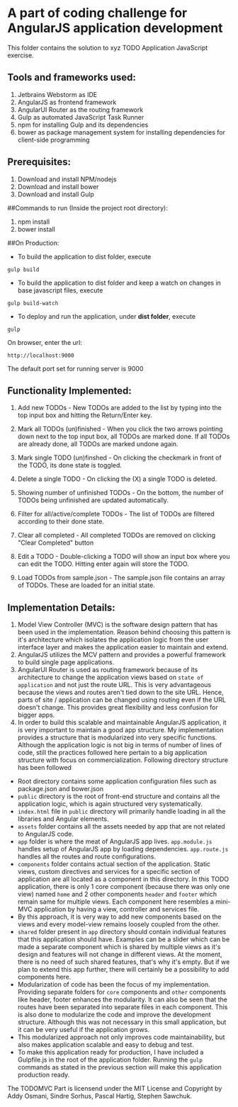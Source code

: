 A part of coding challenge for AngularJS application development
=======

This folder contains the solution to xyz TODO Application JavaScript exercise.

## Tools and frameworks used:
1. Jetbrains Webstorm as IDE
2. AngularJS as frontend framework
3. AngularUI Router as the routing framework
4. Gulp as automated JavaScript Task Runner
5. npm for installing Gulp and its dependencies
6. bower as package management system for installing dependencies for client-side programming 

## Prerequisites:
1. Download and install NPM/nodejs
2. Download and install bower
3. Download and install Gulp

##Commands to run (Inside the project root directory):
1. npm install
2. bower install

##On Production:
- To build the application to dist folder, execute
```
gulp build
```
- To build the application to dist folder and keep a watch on changes in base javascript files, execute
```
gulp build-watch
```
- To deploy and run the application, under **dist folder**, execute 
```
gulp
```
On browser, enter the url: 
```
http://localhost:9000
```
The default port set for running server is 9000

## Functionality Implemented:
1. Add new TODOs - New TODOs are added to the list by typing into the top input box and hitting
the Return/Enter key.

2. Mark all TODOs (un)finished - When you click the two arrows pointing down next to the top input box,
all TODOs are marked done. If all TODOs are already done, all TODOs are marked undone again.

3. Mark single TODO (un)finshed - On clicking the checkmark in front of the TODO, its done state is toggled.

4. Delete a single TODO - On clicking the (X) a single TODO is deleted.

5. Showing number of unfinished TODOs - On the bottom, the number of TODOs being unfinished are updated automatically.

6. Filter for all/active/complete TODOs - The list of TODOs are filtered according to their done state.

7. Clear all completed - All completed TODOs are removed on clicking "Clear Completed" button

8. Edit a TODO - Double-clicking a TODO will show an input box where you can edit the TODO. Hitting enter again will 
store the TODO.

9. Load TODOs from sample.json - The sample.json file contains an array of TODOs. These are loaded for an initial state.

## Implementation Details:
1. Model View Controller (MVC) is the software design pattern that has been used in the implementation. Reason behind 
choosing this pattern is it's architecture which isolates the application logic from the user interface layer and makes 
the application easier to maintain and extend.
2. AngularJS utilizes the MCV pattern and provides a powerful framework to build single page applications.
3. AngularUI Router is used as routing framework because of its architecture to change the application views based on 
``` state of application ``` and not just the route URL. This is very advantageous because the views and routes aren't 
tied down to the site URL. Hence, parts of site / application can be changed using routing even if the URL doesn't 
change. This provides great flexibility and less confusion for bigger apps.  
4. In order to build this scalable and maintainable AngularJS application, it is very important to maintain a good app 
structure. My implementation provides a structure that is modularized into very specific functions. Although the 
application logic is not big in terms of number of lines of code, still the practices followed here pertain to a big 
application structure with focus on commercialization. Following directory structure has been followed 
- Root directory contains some application configuration files such as package.json and bower.json
- ``` public ``` directory is the root of front-end structure and contains all the application logic, which is again 
structured very systematically.
- ``` index.html ``` file in ``` public ``` directory will primarily handle loading in all the libraries and Angular 
elements.
- ``` assets ``` folder contains all the assets needed by app that are not related to AngularJS code.
- ``` app ``` folder is where the meat of AngularJS app lives. ``` app.module.js ``` handles setup of AngularJS app by 
loading dependencies. ``` app.route.js ``` handles all the routes and route configurations.
- ``` components ``` folder contains actual section of the application. Static views, custom directives and services for
a specific section of application are all located as a component in this directory. In this TODO application, there is 
only 1 core component (because there was only one view) named ``` home ``` and 2 other components ``` header ``` and 
``` footer ``` which remain same for multiple views. Each component here resembles a mini-MVC application by having 
a view, controller and services file.
- By this approach, it is very way to add new components based on the views and every model-view remains loosely coupled
from the other.
- ``` shared ``` folder present in ``` app ``` directory should contain individual features that this application should
 have. Examples can be a slider which can be made a separate component which is shared by multiple views as it's design
 and features will not change in different views. At the moment, there is no need of such shared features, that's why it's empty. But if we plan to extend this app further, there will certainly be a possibility to add components here.
- Modularization of code has been the focus of my implementation. Providing separate folders for  ``` core ``` 
components and ``` other ``` components like header, footer enhances the modularity. It can also be seen that the routes
have been separated into separate files in each component. This is also done to modularize the code and improve the 
development structure. Although this was not necessary in this small application, but it can be very useful if the 
application grows.
- This modularized approach not only improves code maintainability, but also makes application scalable and easy to 
debug and test.
- To make this application ready for production, I have included a Gulpfile.js in the root of the application folder.
Running the ``` gulp ``` commands as stated in the previous section will make this application production ready.


The TODOMVC Part is licensend under the MIT License and Copyright by Addy Osmani, Sindre Sorhus, Pascal Hartig, Stephen Sawchuk.